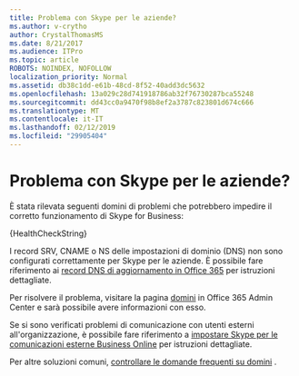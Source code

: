 ```yaml
---
title: Problema con Skype per le aziende?
ms.author: v-crytho
author: CrystalThomasMS
ms.date: 8/21/2017
ms.audience: ITPro
ms.topic: article
ROBOTS: NOINDEX, NOFOLLOW
localization_priority: Normal
ms.assetid: db38c1dd-e61b-48cd-8f52-40add3dc5632
ms.openlocfilehash: 13a029c28d741918786ab32f76730287bca55248
ms.sourcegitcommit: dd43cc0a9470f98b8ef2a3787c823801d674c666
ms.translationtype: MT
ms.contentlocale: it-IT
ms.lasthandoff: 02/12/2019
ms.locfileid: "29905404"
---
```

# <a name="issue-with-skype-for-business"></a>Problema con Skype per le aziende?

È stata rilevata seguenti domini di problemi che potrebbero impedire il corretto funzionamento di Skype for Business:
  
{HealthCheckString}
  
I record SRV, CNAME o NS delle impostazioni di dominio (DNS) non sono configurati correttamente per Skype per le aziende. È possibile fare riferimento ai [record DNS di aggiornamento in Office 365](https://support.office.com/article/Create-DNS-records-for-Office-365-when-you-manage-your-DNS-records-B0F3FDCA-8A80-4E8E-9EF3-61E8A2A9AB23.aspx) per istruzioni dettagliate. 
  
Per risolvere il problema, visitare la pagina [domini](https://admin.microsoft.com/adminportal/home#/Domains) in Office 365 Admin Center e sarà possibile avere informazioni con esso. 
  
Se si sono verificati problemi di comunicazione con utenti esterni all'organizzazione, è possibile fare riferimento a [impostare Skype per le comunicazioni esterne Business Online](https://support.microsoft.com/help/10041/set-up-skype-for-business-online-external-communications.aspx) per istruzioni dettagliate. 
  
Per altre soluzioni comuni, [controllare le domande frequenti su domini](https://support.office.com/article/7b7b075d-79f9-4e37-8a9e-fb60c1d95166.aspx) . 
  

